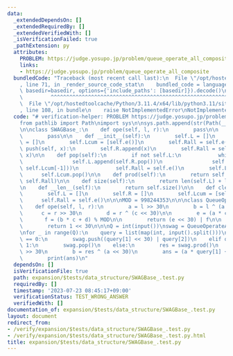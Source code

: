 ```yaml
---
data:
  _extendedDependsOn: []
  _extendedRequiredBy: []
  _extendedVerifiedWith: []
  _isVerificationFailed: true
  _pathExtension: py
  attributes:
    PROBLEM: https://judge.yosupo.jp/problem/queue_operate_all_composite
    links:
    - https://judge.yosupo.jp/problem/queue_operate_all_composite
  bundledCode: "Traceback (most recent call last):\n  File \"/opt/hostedtoolcache/Python/3.11.4/x64/lib/python3.11/site-packages/onlinejudge_verify/documentation/build.py\"\
    , line 71, in _render_source_code_stat\n    bundled_code = language.bundle(stat.path,\
    \ basedir=basedir, options={'include_paths': [basedir]}).decode()\n          \
    \         ^^^^^^^^^^^^^^^^^^^^^^^^^^^^^^^^^^^^^^^^^^^^^^^^^^^^^^^^^^^^^^^^^^^^^^^^^^^^^^^^^\n\
    \  File \"/opt/hostedtoolcache/Python/3.11.4/x64/lib/python3.11/site-packages/onlinejudge_verify/languages/python.py\"\
    , line 108, in bundle\n    raise NotImplementedError\nNotImplementedError\n"
  code: "# verification-helper: PROBLEM https://judge.yosupo.jp/problem/queue_operate_all_composite\n\
    from pathlib import Path\nimport sys\n\nsys.path.append(str(Path(__file__).resolve().parent.parent.parent.parent))\n\
    \n\nclass SWAGBase_:\n    def ope(self, l, r):\n        pass\n\n    def e(self):\n\
    \        pass\n\n    def __init__(self):\n        self.L = []\n        self.R\
    \ = []\n        self.Lcum = [self.e()]\n        self.Rall = self.e()\n\n    def\
    \ push(self, x):\n        self.R.append(x)\n        self.Rall = self.ope(self.Rall,\
    \ x)\n\n    def pop(self):\n        if not self.L:\n            while self.R:\n\
    \                self.L.append(self.R.pop())\n                self.Lcum.append(self.ope(self.L[-1],\
    \ self.Lcum[-1]))\n            self.Rall = self.e()\n        self.L.pop()\n  \
    \      self.Lcum.pop()\n\n    def prod(self):\n        return self.ope(self.Lcum[-1],\
    \ self.Rall)\n\n    def size(self):\n        return len(self.L) + len(self.R)\n\
    \n    def __len__(self):\n        return self.size()\n\n    def clear(self):\n\
    \        self.L = []\n        self.R = []\n        self.Lcum = [self.e()]\n  \
    \      self.Rall = self.e()\n\n\nMOD = 998244353\n\n\nclass QueueOperateAllComposite(SWAGBase_):\n\
    \    def ope(self, l, r):\n        a = l >> 30\n        b = l ^ (a << 30)\n  \
    \      c = r >> 30\n        d = r ^ (c << 30)\n\n        e = (a * c) % MOD\n \
    \       f = (b * c + d) % MOD\n\n        return (e << 30) | f\n\n    def e(self):\n\
    \        return 1 << 30\n\n\nQ = int(input())\nswag = QueueOperateAllComposite()\n\
    \nfor _ in range(Q):\n    query = list(map(int, input().split()))\n    if query[0]\
    \ == 0:\n        swag.push((query[1] << 30) | query[2])\n    elif query[0] ==\
    \ 1:\n        swag.pop()\n    else:\n        res = swag.prod()\n        a = res\
    \ >> 30\n        b = res ^ (a << 30)\n        ans = (a * query[1] + b) % MOD\n\
    \        print(ans)\n"
  dependsOn: []
  isVerificationFile: true
  path: expansion/$tests/data_structure/SWAGBase_.test.py
  requiredBy: []
  timestamp: '2023-07-23 08:45:17+09:00'
  verificationStatus: TEST_WRONG_ANSWER
  verifiedWith: []
documentation_of: expansion/$tests/data_structure/SWAGBase_.test.py
layout: document
redirect_from:
- /verify/expansion/$tests/data_structure/SWAGBase_.test.py
- /verify/expansion/$tests/data_structure/SWAGBase_.test.py.html
title: expansion/$tests/data_structure/SWAGBase_.test.py
---
```

